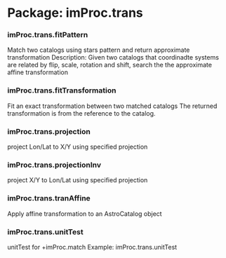 # Package: imProc.trans


### imProc.trans.fitPattern

Match two catalogs using stars pattern and return approximate transformation Description: Given two catalogs that coordinadte systems are related by flip, scale, rotation and shift, search the the approximate affine transformation


### imProc.trans.fitTransformation

Fit an exact transformation between two matched catalogs The returned transformation is from the reference to the catalog.


### imProc.trans.projection

project Lon/Lat to X/Y using specified projection


### imProc.trans.projectionInv

project X/Y to Lon/Lat using specified projection


### imProc.trans.tranAffine

Apply affine transformation to an AstroCatalog object


### imProc.trans.unitTest

unitTest for +imProc.match Example: imProc.trans.unitTest


